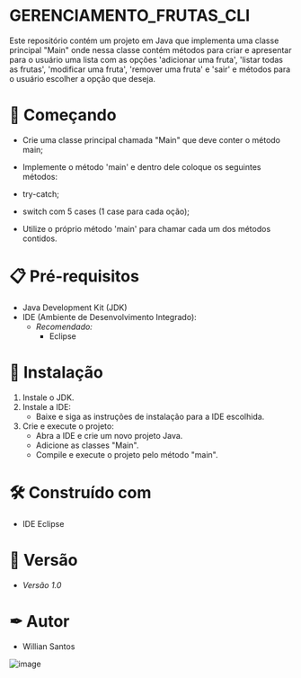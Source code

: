 # GERENCIAMENTO_FRUTAS_CLI

Este repositório contém um projeto em Java que implementa uma classe principal "Main" onde nessa classe contém métodos para criar e apresentar para o usuário uma lista com as opções 'adicionar uma fruta', 'listar todas as frutas', 'modificar uma fruta', 'remover uma fruta' e 'sair' e métodos para o usuário escolher a opção que deseja.  

# 🚀 Começando  

- Crie uma classe principal chamada "Main" que deve conter o método main;

- Implemente o método 'main' e dentro dele coloque os seguintes métodos: 
- try-catch;
- switch com 5 cases (1 case para cada oção);

- Utilize o próprio método 'main' para chamar cada um dos métodos contidos.

# 📋 Pré-requisitos
- Java Development Kit (JDK)
- IDE (Ambiente de Desenvolvimento Integrado):
  - *Recomendado:*
     - Eclipse

# 🔧 Instalação  

1. Instale o JDK.
2. Instale a IDE:
   - Baixe e siga as instruções de instalação para a IDE escolhida.
3. Crie e execute o projeto:
   - Abra a IDE e crie um novo projeto Java.
   - Adicione as classes "Main".
   - Compile e execute o projeto pelo método "main".
   
# 🛠 Construído com   

- IDE Eclipse

# 📌 Versão  

- *Versão 1.0*

# ✒ Autor  

- Willian Santos

![image](https://github.com/user-attachments/assets/9ec1784d-225e-4687-907a-99a16de6f4d2)
